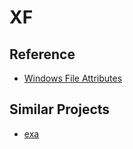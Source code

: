 # XF

## Reference

- [Windows File Attributes](https://gist.github.com/CMCDragonkai/657e940bc3802047ea7b314e80d65d15)

## Similar Projects

- [exa](https://github.com/ogham/exa/tree/master)
